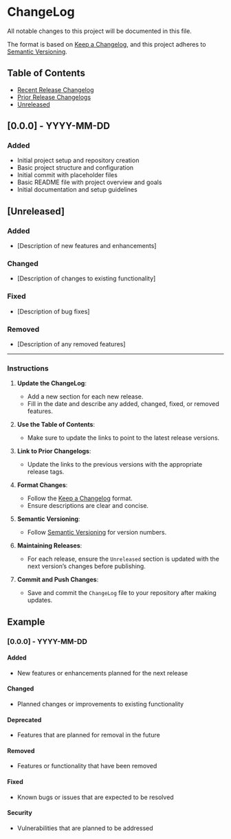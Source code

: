 # ChangeLog
All notable changes to this project will be documented in this file.

The format is based on [Keep a Changelog](https://keepachangelog.com/en/1.0.0/), 
and this project adheres to [Semantic Versioning](https://semver.org/spec/v2.0.0.html).

## Table of Contents
- [Recent Release Changelog](#recent-release)
- [Prior Release Changelogs](#prior-releases)
- [Unreleased](#unreleased)

## [0.0.0] - YYYY-MM-DD
### Added
- Initial project setup and repository creation
- Basic project structure and configuration
- Initial commit with placeholder files
- Basic README file with project overview and goals
- Initial documentation and setup guidelines


## [Unreleased]
### Added
- [Description of new features and enhancements]

### Changed
- [Description of changes to existing functionality]

### Fixed
- [Description of bug fixes]

### Removed
- [Description of any removed features]


---

### Instructions

1. **Update the ChangeLog**:
   - Add a new section for each new release.
   - Fill in the date and describe any added, changed, fixed, or removed features.

2. **Use the Table of Contents**:
   - Make sure to update the links to point to the latest release versions.

3. **Link to Prior Changelogs**:
   - Update the links to the previous versions with the appropriate release tags.

4. **Format Changes**:
   - Follow the [Keep a Changelog](https://keepachangelog.com/en/1.0.0/) format.
   - Ensure descriptions are clear and concise.

5. **Semantic Versioning**:
   - Follow [Semantic Versioning](https://semver.org/spec/v2.0.0.html) for version numbers.

6. **Maintaining Releases**:
   - For each release, ensure the `Unreleased` section is updated with the next version’s changes before publishing.

7. **Commit and Push Changes**:
   - Save and commit the `ChangeLog` file to your repository after making updates.

## Example
### [0.0.0] - YYYY-MM-DD
#### Added
- New features or enhancements planned for the next release
#### Changed
- Planned changes or improvements to existing functionality
#### Deprecated
- Features that are planned for removal in the future
#### Removed
- Features or functionality that have been removed
#### Fixed
- Known bugs or issues that are expected to be resolved
#### Security
- Vulnerabilities that are planned to be addressed